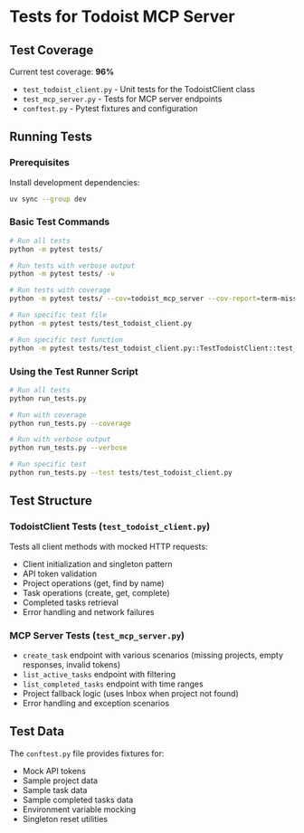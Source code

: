 # Tests for Todoist MCP Server

## Test Coverage

Current test coverage: **96%**

- `test_todoist_client.py` - Unit tests for the TodoistClient class
- `test_mcp_server.py` - Tests for MCP server endpoints
- `conftest.py` - Pytest fixtures and configuration

## Running Tests

### Prerequisites

Install development dependencies:
```bash
uv sync --group dev
```

### Basic Test Commands

```bash
# Run all tests
python -m pytest tests/

# Run tests with verbose output
python -m pytest tests/ -v

# Run tests with coverage
python -m pytest tests/ --cov=todoist_mcp_server --cov-report=term-missing

# Run specific test file
python -m pytest tests/test_todoist_client.py

# Run specific test function
python -m pytest tests/test_todoist_client.py::TestTodoistClient::test_client_initialization
```

### Using the Test Runner Script

```bash
# Run all tests
python run_tests.py

# Run with coverage
python run_tests.py --coverage

# Run with verbose output
python run_tests.py --verbose

# Run specific test
python run_tests.py --test tests/test_todoist_client.py
```

## Test Structure

### TodoistClient Tests (`test_todoist_client.py`)

Tests all client methods with mocked HTTP requests:
- Client initialization and singleton pattern
- API token validation
- Project operations (get, find by name)
- Task operations (create, get, complete)
- Completed tasks retrieval
- Error handling and network failures

### MCP Server Tests (`test_mcp_server.py`)

- `create_task` endpoint with various scenarios (missing projects, empty responses, invalid tokens)
- `list_active_tasks` endpoint with filtering
- `list_completed_tasks` endpoint with time ranges
- Project fallback logic (uses Inbox when project not found)
- Error handling and exception scenarios

## Test Data

The `conftest.py` file provides fixtures for:
- Mock API tokens
- Sample project data
- Sample task data
- Sample completed tasks data
- Environment variable mocking
- Singleton reset utilities